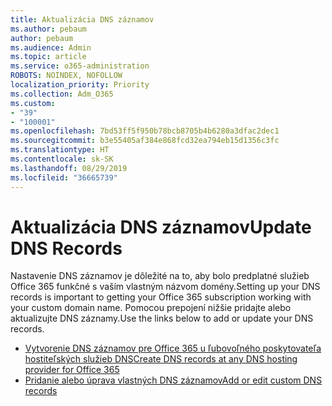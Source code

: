 ```yaml
---
title: Aktualizácia DNS záznamov
ms.author: pebaum
author: pebaum
ms.audience: Admin
ms.topic: article
ms.service: o365-administration
ROBOTS: NOINDEX, NOFOLLOW
localization_priority: Priority
ms.collection: Adm_O365
ms.custom:
- "39"
- "100001"
ms.openlocfilehash: 7bd53ff5f950b78bcb8705b4b6280a3dfac2dec1
ms.sourcegitcommit: b3e55405af384e868fcd32ea794eb15d1356c3fc
ms.translationtype: HT
ms.contentlocale: sk-SK
ms.lasthandoff: 08/29/2019
ms.locfileid: "36665739"
---
```

# <a name="update-dns-records"></a><span data-ttu-id="3d3cf-102">Aktualizácia DNS záznamov</span><span class="sxs-lookup"><span data-stu-id="3d3cf-102">Update DNS Records</span></span>

<span data-ttu-id="3d3cf-103">Nastavenie DNS záznamov je dôležité na to, aby bolo predplatné služieb Office 365 funkčné s vaším vlastným názvom domény.</span><span class="sxs-lookup"><span data-stu-id="3d3cf-103">Setting up your DNS records is important to getting your Office 365 subscription working with your custom domain name.</span></span> <span data-ttu-id="3d3cf-104">Pomocou prepojení nižšie pridajte alebo aktualizujte DNS záznamy.</span><span class="sxs-lookup"><span data-stu-id="3d3cf-104">Use the links below to add or update your DNS records.</span></span>
  
- [<span data-ttu-id="3d3cf-105">Vytvorenie DNS záznamov pre Office 365 u ľubovoľného poskytovateľa hostiteľských služieb DNS</span><span class="sxs-lookup"><span data-stu-id="3d3cf-105">Create DNS records at any DNS hosting provider for Office 365</span></span>](https://docs.microsoft.com/office365/admin/get-help-with-domains/create-dns-records-at-any-dns-hosting-provider)  
- [<span data-ttu-id="3d3cf-106">Pridanie alebo úprava vlastných DNS záznamov</span><span class="sxs-lookup"><span data-stu-id="3d3cf-106">Add or edit custom DNS records</span></span>](https://support.office.com/article/AF00A516-DD39-4EDA-AF3E-1EAF686C8DC9)